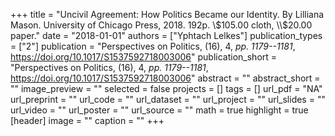 +++
title = "Uncivil Agreement: How Politics Became our Identity. By Lilliana Mason. University of Chicago Press, 2018. 192p. \\$105.00 cloth, \\$20.00 paper."
date = "2018-01-01"
authors = ["Yphtach Lelkes"]
publication_types = ["2"]
publication = "Perspectives on Politics, (16), 4, _pp. 1179--1181_, https://doi.org/10.1017/S1537592718003006"
publication_short = "Perspectives on Politics, (16), 4, _pp. 1179--1181_, https://doi.org/10.1017/S1537592718003006"
abstract = ""
abstract_short = ""
image_preview = ""
selected = false
projects = []
tags = []
url_pdf = "NA"
url_preprint = ""
url_code = ""
url_dataset = ""
url_project = ""
url_slides = ""
url_video = ""
url_poster = ""
url_source = ""
math = true
highlight = true
[header]
image = ""
caption = ""
+++
